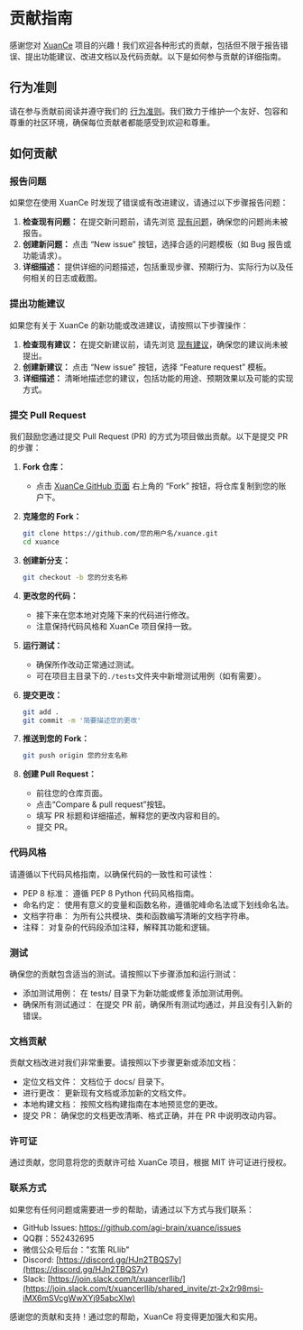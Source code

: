 # 贡献指南

感谢您对 [XuanCe](https://github.com/agi-brain/xuance) 项目的兴趣！我们欢迎各种形式的贡献，包括但不限于报告错误、提出功能建议、改进文档以及代码贡献。以下是如何参与贡献的详细指南。

## 行为准则

请在参与贡献前阅读并遵守我们的 [行为准则](CODE_OF_CONDUCT.md)。我们致力于维护一个友好、包容和尊重的社区环境，确保每位贡献者都能感受到欢迎和尊重。

## 如何贡献

### 报告问题

如果您在使用 XuanCe 时发现了错误或有改进建议，请通过以下步骤报告问题：

1. **检查现有问题：** 在提交新问题前，请先浏览 [现有问题](https://github.com/agi-brain/xuance/issues)，确保您的问题尚未被报告。
2. **创建新问题：** 点击 “New issue” 按钮，选择合适的问题模板（如 Bug 报告或功能请求）。
3. **详细描述：** 提供详细的问题描述，包括重现步骤、预期行为、实际行为以及任何相关的日志或截图。

### 提出功能建议

如果您有关于 XuanCe 的新功能或改进建议，请按照以下步骤操作：

1. **检查现有建议：** 在提交新建议前，请先浏览 [现有建议](https://github.com/agi-brain/xuance/issues)，确保您的建议尚未被提出。
2. **创建新建议：** 点击 “New issue” 按钮，选择 “Feature request” 模板。
3. **详细描述：** 清晰地描述您的建议，包括功能的用途、预期效果以及可能的实现方式。

### 提交 Pull Request

我们鼓励您通过提交 Pull Request (PR) 的方式为项目做出贡献。以下是提交 PR 的步骤：

1. **Fork 仓库：**
   - 点击 [XuanCe GitHub 页面](https://github.com/agi-brain/xuance) 右上角的 “Fork” 按钮，将仓库复制到您的账户下。

2. **克隆您的 Fork：**
   ```bash
   git clone https://github.com/您的用户名/xuance.git
   cd xuance
   
3. **创建新分支：**
   ```bash
   git checkout -b 您的分支名称
   ```
   
4. **更改您的代码：**
   - 接下来在您本地对克隆下来的代码进行修改。
   - 注意保持代码风格和 XuanCe 项目保持一致。
   
5. **运行测试：**
   - 确保所作改动正常通过测试。
   - 可在项目主目录下的``./tests``文件夹中新增测试用例（如有需要）。

6. **提交更改：**
   ```bash
   git add .
   git commit -m '简要描述您的更改'
   ```
   
7. **推送到您的 Fork：**
   ```bash
   git push origin 您的分支名称
   ```
   
8. **创建 Pull Request：**
   - 前往您的仓库页面。
   - 点击“Compare & pull request”按钮。
   - 填写 PR 标题和详细描述，解释您的更改内容和目的。
   - 提交 PR。

### 代码风格

请遵循以下代码风格指南，以确保代码的一致性和可读性：
- PEP 8 标准： 遵循 PEP 8 Python 代码风格指南。 
- 命名约定： 使用有意义的变量和函数名称，遵循驼峰命名法或下划线命名法。
- 文档字符串： 为所有公共模块、类和函数编写清晰的文档字符串。
- 注释： 对复杂的代码段添加注释，解释其功能和逻辑。

### 测试

确保您的贡献包含适当的测试。请按照以下步骤添加和运行测试：
- 添加测试用例： 在 tests/ 目录下为新功能或修复添加测试用例。
- 确保所有测试通过： 在提交 PR 前，确保所有测试均通过，并且没有引入新的错误。

### 文档贡献

贡献文档改进对我们非常重要。请按照以下步骤更新或添加文档：
- 定位文档文件： 文档位于 docs/ 目录下。
- 进行更改： 更新现有文档或添加新的文档文件。
- 本地构建文档： 按照文档构建指南在本地预览您的更改。
- 提交 PR： 确保您的文档更改清晰、格式正确，并在 PR 中说明改动内容。

### 许可证

通过贡献，您同意将您的贡献许可给 XuanCe 项目，根据 MIT 许可证进行授权。

### 联系方式
如果您有任何问题或需要进一步的帮助，请通过以下方式与我们联系：
- GitHub Issues: https://github.com/agi-brain/xuance/issues
- QQ群：552432695
- 微信公众号后台："玄策 RLlib"
- Discord: [https://discord.gg/HJn2TBQS7y](https://discord.gg/HJn2TBQS7y)
- Slack: [https://join.slack.com/t/xuancerllib/](https://join.slack.com/t/xuancerllib/shared_invite/zt-2x2r98msi-iMX6mSVcgWwXYj95abcXIw)

感谢您的贡献和支持！通过您的帮助，XuanCe 将变得更加强大和实用。
